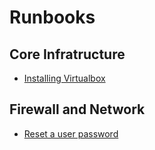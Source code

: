 # Runbooks
## Core Infratructure
- [Installing Virtualbox](https://github.com/brennanjgriffin-svg/Virtual-Enterprise-Network/blob/460157cb4dbc2c3c7f9bc7c0e656dcd7e8e59e61/docs/operations/runbooks/Core-Infrastructure/Installing-VirtualBox)
## Firewall and Network
- [Reset a user password](https://github.com/brennanjgriffin-svg/Virtual-Enterprise-Network/blob/1306e3d1865dbd6eabb72f32e60f88d84be66fc2/docs/operations/runbooks/Firewall%20%26%20Network/Adding%20OPNsense%20Firewall)
